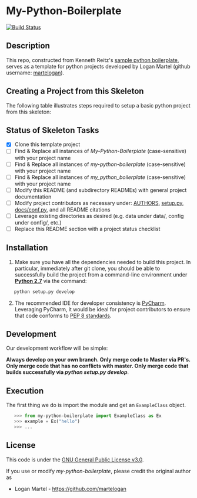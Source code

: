 My-Python-Boilerplate
=================================================
[![Build Status](https://travis-ci.org/martelogan/my-python-boilerplate.svg?branch=master)](https://travis-ci.org/martelogan/my-python-boilerplate)

Description
-------------

This repo, constructed from Kenneth Reitz's [sample python boilerplate](https://github.com/kennethreitz/samplemod), serves as a template for python projects developed by Logan Martel (github username: [martelogan](https://github.com/martelogan)).

Creating a Project from this Skeleton
-------------

The following table illustrates steps required to setup a basic python project from this skeleton:

## Status of Skeleton Tasks

- [x] Clone this template project
- [ ] Find & Replace all instances of _My-Python-Boilerplate_ (case-sensitive) with your project name
- [ ] Find & Replace all instances of _my-python-boilerplate_ (case-sensitive) with your project name
- [ ] Find & Replace all instances of _my_python_boilerplate_ (case-sensitive) with your project name
- [ ] Modify this README (and subdirectory READMEs) with general project documentation
- [ ] Modify project contributors as necessary under: [AUTHORS](AUTHORS), [setup.py](setup.py), [docs/conf.py](docs/conf.py), and all README citations
- [ ] Leverage existing directories as desired (e.g. data under data/, config under config/, etc.)
- [ ] Replace this README section with a project status checklist

Installation
-------------

1. Make sure you have all the dependencies needed to build this project. In particular, immediately after git clone, you should be able to successfully build 
the project from a command-line environment under **[Python 2.7](http://docs.python-guide.org/en/latest/starting/install/linux/)** 
via the command:
```bash
   python setup.py develop
```

2. The recommended IDE for developer consistency is [PyCharm](https://www.jetbrains.com/pycharm/). 
Leveraging PyCharm, it would be ideal for project contributors to ensure that code conforms to [PEP 8 standards](https://www.python.org/dev/peps/pep-0008/).

Development
------------

Our development workflow will be simple:

**Always develop on your own branch. Only merge code to Master via PR's. Only merge code that has no conflicts with master. Only merge code that builds successfully via _python setup.py develop_**.

Execution
------------

The first thing we do is import the module and get an ``ExampleClass`` 
object.

```python
   >>> from my-python-boilerplate import ExampleClass as Ex
   >>> example = Ex("hello")
   >>> ...
```


License
-------
This code is under the [GNU General Public License v3.0](https://www.gnu.org/licenses/gpl-3.0.en.html).

If you use or modify _my-python-boilerplate_, please credit the original author as

* Logan Martel - https://github.com/martelogan
